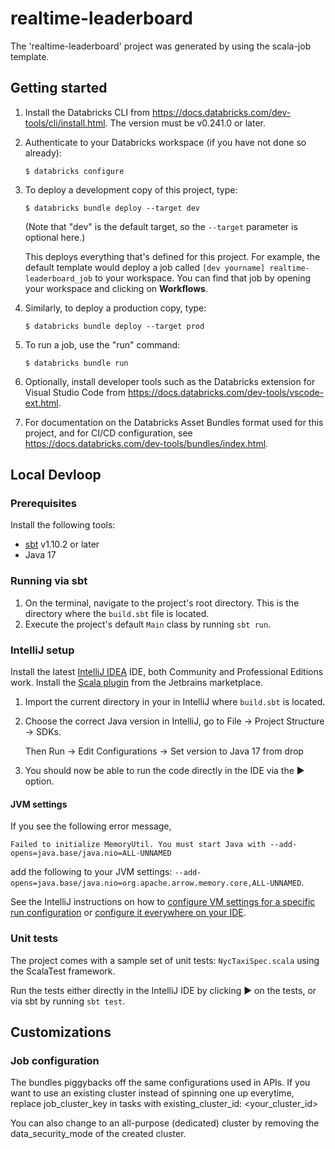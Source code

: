# realtime-leaderboard

The 'realtime-leaderboard' project was generated by using the scala-job template.

## Getting started

1. Install the Databricks CLI from https://docs.databricks.com/dev-tools/cli/install.html. The version must be v0.241.0 or later.

2. Authenticate to your Databricks workspace (if you have not done so already):
    ```
    $ databricks configure
    ```

3. To deploy a development copy of this project, type:
    ```
    $ databricks bundle deploy --target dev
    ```
    (Note that "dev" is the default target, so the `--target` parameter
    is optional here.)

    This deploys everything that's defined for this project.
    For example, the default template would deploy a job called
    `[dev yourname] realtime-leaderboard_job` to your workspace.
    You can find that job by opening your workspace and clicking on **Workflows**.

4. Similarly, to deploy a production copy, type:
   ```
   $ databricks bundle deploy --target prod
   ```

5. To run a job, use the "run" command:
   ```
   $ databricks bundle run
   ```

6. Optionally, install developer tools such as the Databricks extension for Visual Studio Code from
   https://docs.databricks.com/dev-tools/vscode-ext.html.

7. For documentation on the Databricks Asset Bundles format used
   for this project, and for CI/CD configuration, see
   https://docs.databricks.com/dev-tools/bundles/index.html.

## Local Devloop

### Prerequisites

Install the following tools:

- [sbt](https://www.scala-sbt.org/) v1.10.2 or later
- Java 17

### Running via sbt

1. On the terminal, navigate to the project's root directory. This is the directory where the `build.sbt` file is located.
2. Execute the project's default `Main` class by running `sbt run`.

### IntelliJ setup

Install the latest [IntelliJ IDEA](https://www.jetbrains.com/idea/) IDE, both Community and Professional Editions work.
Install the [Scala plugin](https://plugins.jetbrains.com/plugin/1347-scala) from the Jetbrains marketplace.

1. Import the current directory in your in IntelliJ where `build.sbt` is located.
2. Choose the correct Java version in IntelliJ, go to File -> Project Structure -> SDKs.

   Then Run -> Edit Configurations -> Set version to Java 17 from drop
3. You should now be able to run the code directly in the IDE via the ▶️ option.

#### JVM settings

If you see the following error message,

```
Failed to initialize MemoryUtil. You must start Java with --add-opens=java.base/java.nio=ALL-UNNAMED
```

add the following to your JVM settings: `--add-opens=java.base/java.nio=org.apache.arrow.memory.core,ALL-UNNAMED`.

See the IntelliJ instructions on how to [configure VM settings for a specific run
configuration](https://www.jetbrains.com/help/idea/run-debug-configuration-java-application.html#more_options)
or [configure it everywhere on your IDE](https://www.jetbrains.com/help/ide-services/configure-settings-via-profiles.html).

### Unit tests

The project comes with a sample set of unit tests: `NycTaxiSpec.scala` using the ScalaTest
framework.

Run the tests either directly in the IntelliJ IDE by clicking ▶️ on the tests, or via sbt
by running `sbt test`.

## Customizations

### Job configuration
The bundles piggybacks off the same configurations used in APIs. If you want to use an existing cluster instead of spinning one up everytime, replace job_cluster_key in tasks with existing_cluster_id: <your_cluster_id>

You can also change to an all-purpose (dedicated) cluster by removing the data_security_mode of the created cluster.

